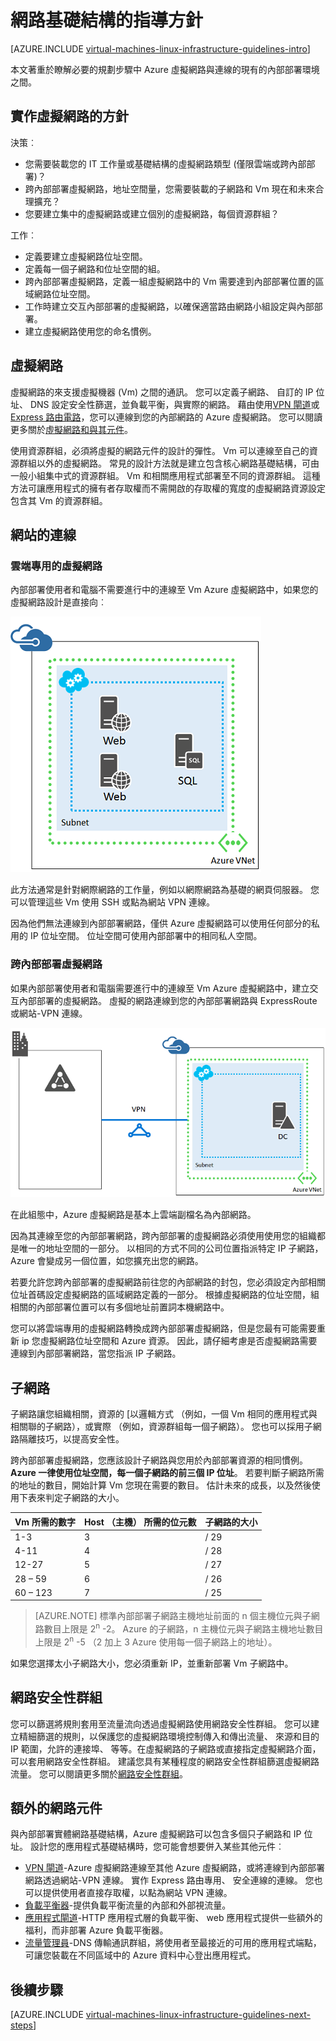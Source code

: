 <properties
    pageTitle="網路基礎結構的指導方針 |Microsoft Azure"
    description="深入了解部署虛擬網路 Azure 基礎結構服務中的重要的設計及實作方針。"
    documentationCenter=""
    services="virtual-machines-linux"
    authors="iainfoulds"
    manager="timlt"
    editor=""
    tags="azure-resource-manager"/>

<tags
    ms.service="virtual-machines-linux"
    ms.workload="infrastructure-services"
    ms.tgt_pltfrm="vm-linux"
    ms.devlang="na"
    ms.topic="article"
    ms.date="09/08/2016"
    ms.author="iainfou"/>

# <a name="networking-infrastructure-guidelines"></a>網路基礎結構的指導方針

[AZURE.INCLUDE [virtual-machines-linux-infrastructure-guidelines-intro](../../includes/virtual-machines-linux-infrastructure-guidelines-intro.md)] 

本文著重於瞭解必要的規劃步驟中 Azure 虛擬網路與連線的現有的內部部署環境之間。


## <a name="implementation-guidelines-for-virtual-networks"></a>實作虛擬網路的方針

決策︰

- 您需要裝載您的 IT 工作量或基礎結構的虛擬網路類型 (僅限雲端或跨內部部署)？
- 跨內部部署虛擬網路，地址空間量，您需要裝載的子網路和 Vm 現在和未來合理擴充？
- 您要建立集中的虛擬網路或建立個別的虛擬網路，每個資源群組？

工作︰

- 定義要建立虛擬網路位址空間。
- 定義每一個子網路和位址空間的組。
- 跨內部部署虛擬網路，定義一組虛擬網路中的 Vm 需要達到內部部署位置的區域網路位址空間。
- 工作時建立交互內部部署的虛擬網路，以確保適當路由網路小組設定與內部部署。
- 建立虛擬網路使用您的命名慣例。


## <a name="virtual-networks"></a>虛擬網路

虛擬網路的來支援虛擬機器 (Vm) 之間的通訊。 您可以定義子網路、 自訂的 IP 位址、 DNS 設定安全性篩選，並負載平衡，與實際的網路。 藉由使用[VPN 閘道](../vpn-gateway/vpn-gateway-about-vpngateways.md)或[Express 路由電路](../expressroute/expressroute-introduction.md)，您可以連線到您的內部網路的 Azure 虛擬網路。 您可以閱讀更多關於[虛擬網路和與其元件](../virtual-network/virtual-networks-overview.md)。

使用資源群組，必須將虛擬的網路元件的設計的彈性。 Vm 可以連線至自己的資源群組以外的虛擬網路。 常見的設計方法就是建立包含核心網路基礎結構，可由一般小組集中式的資源群組。 Vm 和相關應用程式部署至不同的資源群組。 這種方法可讓應用程式的擁有者存取權而不需開啟的存取權的寬度的虛擬網路資源設定包含其 Vm 的資源群組。

## <a name="site-connectivity"></a>網站的連線

### <a name="cloud-only-virtual-networks"></a>雲端專用的虛擬網路
內部部署使用者和電腦不需要進行中的連線至 Vm Azure 虛擬網路中，如果您的虛擬網路設計是直接向︰

![基本雲端專用虛擬網狀圖](./media/virtual-machines-common-infrastructure-service-guidelines/vnet01.png)

此方法通常是針對網際網路的工作量，例如以網際網路為基礎的網頁伺服器。 您可以管理這些 Vm 使用 SSH 或點為網站 VPN 連線。

因為他們無法連線到內部部署網路，僅供 Azure 虛擬網路可以使用任何部分的私用的 IP 位址空間。 位址空間可使用內部部署中的相同私人空間。


### <a name="cross-premises-virtual-networks"></a>跨內部部署虛擬網路
如果內部部署使用者和電腦需要進行中的連線至 Vm Azure 虛擬網路中，建立交互內部部署的虛擬網路。 虛擬的網路連線到您的內部部署網路與 ExpressRoute 或網站-VPN 連線。

![跨內部部署虛擬網狀圖](./media/virtual-machines-common-infrastructure-service-guidelines/vnet02.png)

在此組態中，Azure 虛擬網路是基本上雲端副檔名為內部網路。

因為其連線至您的內部部署網路，跨內部部署的虛擬網路必須使用使用您的組織都是唯一的地址空間的一部分。 以相同的方式不同的公司位置指派特定 IP 子網路，Azure 會變成另一個位置，如您擴充出您的網路。

若要允許您跨內部部署的虛擬網路前往您的內部網路的封包，您必須設定內部相關位址首碼設定虛擬網路的區域網路定義的一部分。 根據虛擬網路的位址空間，組相關的內部部署位置可以有多個地址前置詞本機網路中。

您可以將雲端專用的虛擬網路轉換成跨內部部署虛擬網路，但是您最有可能需要重新 ip 您虛擬網路位址空間和 Azure 資源。 因此，請仔細考慮是否虛擬網路需要連線到內部部署網路，當您指派 IP 子網路。

## <a name="subnets"></a>子網路
子網路讓您組織相關，資源的 [以邏輯方式 （例如，一個 Vm 相同的應用程式與相關聯的子網路），或實際 （例如，資源群組每一個子網路）。 您也可以採用子網路隔離技巧，以提高安全性。

跨內部部署虛擬網路，您應該設計子網路與您用於內部部署資源的相同慣例。 **Azure 一律使用位址空間，每一個子網路的前三個 IP 位址**。 若要判斷子網路所需的地址的數目，開始計算 Vm 您現在需要的數目。 估計未來的成長，以及然後使用下表來判定子網路的大小。

Vm 所需的數字 | Host （主機） 所需的位元數 | 子網路的大小
--- | --- | ---
1-3 | 3 | / 29
4-11     | 4 | / 28
12-27 | 5 | / 27
28 – 59 | 6 | / 26
60 – 123 | 7 | / 25

> [AZURE.NOTE] 標準內部部署子網路主機地址前面的 n 個主機位元與子網路數目上限是 2<sup>n</sup> -2。 Azure 的子網路，n 主機位元與子網路主機地址數目上限是 2<sup>n</sup> -5 （2 加上 3 Azure 使用每一個子網路上的地址）。

如果您選擇太小子網路大小，您必須重新 IP，並重新部署 Vm 子網路中。


## <a name="network-security-groups"></a>網路安全性群組
您可以篩選將規則套用至流量流向透過虛擬網路使用網路安全性群組。 您可以建立精細篩選的規則，以保護您的虛擬網路環境控制傳入和傳出流量、 來源和目的 IP 範圍，允許的連接埠、 等等。在虛擬網路的子網路或直接指定虛擬網路介面，可以套用網路安全性群組。 建議您具有某種程度的網路安全性群組篩選虛擬網路流量。 您可以閱讀更多關於[網路安全性群組](../virtual-network/virtual-networks-nsg.md)。


## <a name="additional-network-components"></a>額外的網路元件
與內部部署實體網路基礎結構，Azure 虛擬網路可以包含多個只子網路和 IP 位址。 設計您的應用程式基礎結構時，您可能會想要併入某些其他元件︰

- [VPN 閘道](../vpn-gateway/vpn-gateway-about-vpngateways.md)-Azure 虛擬網路連線至其他 Azure 虛擬網路，或將連線到內部部署網路透過網站-VPN 連線。 實作 Express 路由專用、 安全連線的連線。 您也可以提供使用者直接存取權，以點為網站 VPN 連線。
- [負載平衡器](../load-balancer/load-balancer-overview.md)-提供負載平衡流量的內部和外部視流量。
- [應用程式閘道](../application-gateway/application-gateway-introduction.md)-HTTP 應用程式層的負載平衡、 web 應用程式提供一些額外的福利，而非部署 Azure 負載平衡器。
- [流量管理員](../traffic-manager/traffic-manager-overview.md)-DNS 傳輸通訊群組，將使用者至最接近的可用的應用程式端點，可讓您裝載在不同區域中的 Azure 資料中心登出應用程式。


## <a name="next-steps"></a>後續步驟

[AZURE.INCLUDE [virtual-machines-linux-infrastructure-guidelines-next-steps](../../includes/virtual-machines-linux-infrastructure-guidelines-next-steps.md)] 
